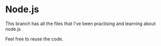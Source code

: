 # Node.js

This branch has all the files that I've been practising and learning about node.js

Feel free to reuse the code.
